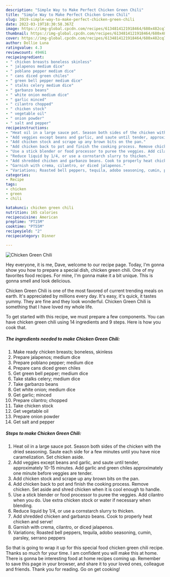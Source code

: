 ```yaml
---
description: "Simple Way to Make Perfect Chicken Green Chili"
title: "Simple Way to Make Perfect Chicken Green Chili"
slug: 3919-simple-way-to-make-perfect-chicken-green-chili
date: 2022-03-19T18:30:58.367Z
image: https://img-global.cpcdn.com/recipes/6134814121918464/680x482cq70/chicken-green-chili-recipe-main-photo.jpg
thumbnail: https://img-global.cpcdn.com/recipes/6134814121918464/680x482cq70/chicken-green-chili-recipe-main-photo.jpg
cover: https://img-global.cpcdn.com/recipes/6134814121918464/680x482cq70/chicken-green-chili-recipe-main-photo.jpg
author: Dollie Luna
ratingvalue: 4.3
reviewcount: 49461
recipeingredient:
- " chicken breasts boneless skinless"
- " jalapenos medium dice"
- " poblano pepper medium dice"
- " cans diced green chiles"
- " green bell pepper medium dice"
- " stalks celery medium dice"
- " garbanzo beans"
- " white onion medium dice"
- " garlic minced"
- " cilantro chopped"
- " chicken stock"
- " vegetable oil"
- " onion powder"
- " salt and pepper"
recipeinstructions:
- "Heat oil in a large sauce pot. Season both sides of the chicken with the dried seasoning. Saute each side for a few minutes until you have nice caramelization. Set chicken aside."
- "Add veggies except beans and garlic, and saute until tender, approximately 10-15 minutes. Add garlic and green chiles approximately one minute before veggies are tender."
- "Add chicken stock and scrape up any brown bits on the pan."
- "Add chicken back to pot and finish the cooking process. Remove chicken. Set aside and shred chicken when it is cool enough to handle."
- "Use a stick blender or food processor to puree the veggies. Add cilantro when you do. Use extra chicken stock or water if necessary when blending."
- "Reduce liquid by 1/4, or use a cornstarch slurry to thicken."
- "Add shredded chicken and garbanzo beans. Cook to properly heat chicken and serve!"
- "Garnish with crema, cilantro, or diced jalapenos."
- "Variations; Roasted bell peppers, tequila, adobo seasoning, cumin, parsley, serrano peppers"
categories:
- Recipe
tags:
- chicken
- green
- chili

katakunci: chicken green chili 
nutrition: 165 calories
recipecuisine: American
preptime: "PT15M"
cooktime: "PT55M"
recipeyield: "2"
recipecategory: Dinner

---
```



![Chicken Green Chili](https://img-global.cpcdn.com/recipes/6134814121918464/680x482cq70/chicken-green-chili-recipe-main-photo.jpg)

Hey everyone, it is me, Dave, welcome to our recipe page. Today, I'm gonna show you how to prepare a special dish, chicken green chili. One of my favorites food recipes. For mine, I'm gonna make it a bit unique. This is gonna smell and look delicious.

Chicken Green Chili is one of the most favored of current trending meals on earth. It's appreciated by millions every day. It's easy, it's quick, it tastes yummy. They are fine and they look wonderful. Chicken Green Chili is something that I have loved my whole life.




To get started with this recipe, we must prepare a few components. You can have chicken green chili using 14 ingredients and 9 steps. Here is how you cook that.

<!--inarticleads1-->

##### The ingredients needed to make Chicken Green Chili:

1. Make ready  chicken breasts; boneless, skinless
1. Prepare  jalapenos; medium dice
1. Prepare  poblano pepper; medium dice
1. Prepare  cans diced green chiles
1. Get  green bell pepper; medium dice
1. Take  stalks celery; medium dice
1. Take  garbanzo beans
1. Get  white onion; medium dice
1. Get  garlic; minced
1. Prepare  cilantro; chopped
1. Take  chicken stock
1. Get  vegetable oil
1. Prepare  onion powder
1. Get  salt and pepper




<!--inarticleads2-->

##### Steps to make Chicken Green Chili:

1. Heat oil in a large sauce pot. Season both sides of the chicken with the dried seasoning. Saute each side for a few minutes until you have nice caramelization. Set chicken aside.
1. Add veggies except beans and garlic, and saute until tender, approximately 10-15 minutes. Add garlic and green chiles approximately one minute before veggies are tender.
1. Add chicken stock and scrape up any brown bits on the pan.
1. Add chicken back to pot and finish the cooking process. Remove chicken. Set aside and shred chicken when it is cool enough to handle.
1. Use a stick blender or food processor to puree the veggies. Add cilantro when you do. Use extra chicken stock or water if necessary when blending.
1. Reduce liquid by 1/4, or use a cornstarch slurry to thicken.
1. Add shredded chicken and garbanzo beans. Cook to properly heat chicken and serve!
1. Garnish with crema, cilantro, or diced jalapenos.
1. Variations; Roasted bell peppers, tequila, adobo seasoning, cumin, parsley, serrano peppers




So that is going to wrap it up for this special food chicken green chili recipe. Thanks so much for your time. I am confident you will make this at home. There is gonna be interesting food at home recipes coming up. Remember to save this page in your browser, and share it to your loved ones, colleague and friends. Thank you for reading. Go on get cooking!
